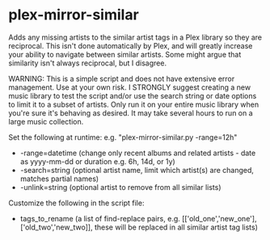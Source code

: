 # plex-mirror-similar
Adds any missing artists to the similar artist tags in a Plex library so they are reciprocal. This isn't done automatically by Plex, and will greatly increase your ability to navigate between similar artists. Some might argue that similarity isn't always reciprocal, but I disagree.

WARNING: This is a simple script and does not have extensive error management. Use at your own risk. I STRONGLY suggest creating a new music library to test the script and/or use the search string or date options to limit it to a subset of artists. Only run it on your entire music library when you're sure it's behaving as desired. It may take several hours to run on a large music collection.

Set the following at runtime: e.g. "plex-mirror-similar.py -range=12h"
- -range=datetime (change only recent albums and related artists - date as yyyy-mm-dd or duration e.g. 6h, 14d, or 1y)
- -search=string (optional artist name, limit which artist(s) are changed, matches partial names)
- -unlink=string (optional artist to remove from all similar lists)

Customize the following in the script file:
- tags_to_rename (a list of find-replace pairs, e.g. [['old_one','new_one'],['old_two','new_two]], these will be replaced in all similar artist tag lists)
